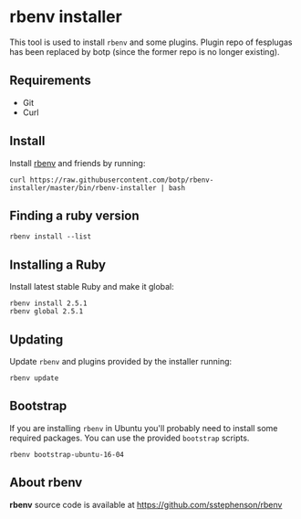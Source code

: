# rbenv installer

This tool is used to install `rbenv` and some plugins.
Plugin repo of fesplugas has been replaced by botp (since the former repo is no longer existing).

## Requirements

- Git
- Curl


## Install

Install [rbenv] and friends by running:

    curl https://raw.githubusercontent.com/botp/rbenv-installer/master/bin/rbenv-installer | bash


## Finding a ruby version

	rbenv install --list


## Installing a Ruby

Install latest stable Ruby and make it global:

    rbenv install 2.5.1
    rbenv global 2.5.1


## Updating

Update `rbenv` and plugins provided by the installer running:

    rbenv update


## Bootstrap

If you are installing `rbenv` in Ubuntu you'll probably need to install
some required packages. You can use the provided `bootstrap` scripts.

    rbenv bootstrap-ubuntu-16-04


## About rbenv

**rbenv** source code is available at <https://github.com/sstephenson/rbenv>

[rbenv]: https://github.com/sstephenson/rbenv
